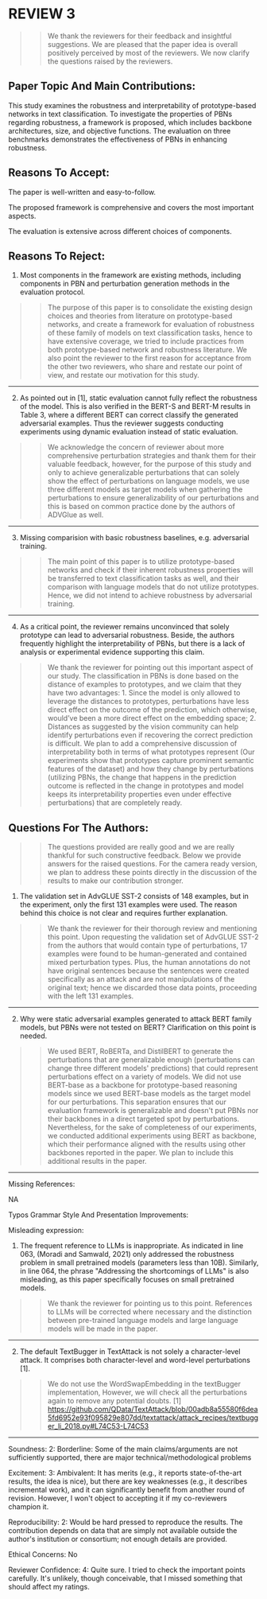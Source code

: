 # REVIEW 3

>>We thank the reviewers for their feedback and insightful suggestions. We are pleased that the paper idea is overall positively perceived by most of the reviewers. We now clarify the questions raised by the reviewers.

## Paper Topic And Main Contributions:
This study examines the robustness and interpretability of prototype-based networks in text classification. To investigate the properties of PBNs regarding robustness, a framework is proposed, which includes backbone architectures, size, and objective functions. The evaluation on three benchmarks demonstrates the effectiveness of PBNs in enhancing robustness.

## Reasons To Accept:
The paper is well-written and easy-to-follow.

The proposed framework is comprehensive and covers the most important aspects.

The evaluation is extensive across different choices of components.

## Reasons To Reject:

1. Most components in the framework are existing methods, including components in PBN and perturbation generation methods in the evaluation protocol.

>> The purpose of this paper is to consolidate the existing design choices and theories from literature on prototype-based networks, and create a framework for evaluation of robustness of these family of models on text classification tasks, hence to have extensive coverage, we tried to include practices from both prototype-based network and robustness literature. We also point the reviewer to the first reason for acceptance from the other two reviewers, who share and restate our point of view, and restate our motivation for this study.

---

2. As pointed out in [1], static evaluation cannot fully reflect the robustness of the model. This is also verified in the BERT-S and BERT-M results in Table 3, where a different BERT can correct classify the generated adversarial examples. Thus the reviewer suggests conducting experiments using dynamic evaluation instead of static evaluation.

>> We acknowledge the concern of reviewer about more comprehensive perturbation strategies and thank them for their valuable feedback, however, for the purpose of this study and only to achieve generalizable perturbations that can solely show the effect of perturbations on language models, we use three different models as target models when gathering the perturbations to ensure generalizability of our perturbations and this is based on common practice done by the authors of ADVGlue as well.

---

3. Missing comparision with basic robustness baselines, e.g. adversarial training.

>> The main point of this paper is to utilize prototype-based networks and check if their inherent robustness properties will be transferred to text classification tasks as well, and their comparison with language models that do not utilize prototypes. Hence, we did not intend to achieve robustness by adversarial training.

---

4. As a critical point, the reviewer remains unconvinced that solely prototype can lead to adversarial robustness. Beside, the authors frequently highlight the interpretability of PBNs, but there is a lack of analysis or experimental evidence supporting this claim. 

>>We thank the reviewer for pointing out this important aspect of our study. The classification in PBNs is done based on the distance of examples to prototypes, and we claim that they have two advantages: 1. Since the model is only allowed to leverage the distances to prototypes, perturbations have less direct effect on the outcome of the prediction, which otherwise, would’ve been a more direct effect on the embedding space; 2. Distances as suggested by the vision community can help identify perturbations even if recovering the correct prediction is difficult. We plan to add a comprehensive discussion of interpretability both in terms of what prototypes represent (Our experiments show that prototypes capture prominent semantic features of the dataset) and how they change by perturbations (utilizing PBNs, the change that happens in the prediction outcome is reflected in the change in prototypes and model keeps its interpretability properties even under effective perturbations) that are completely ready.




## Questions For The Authors:
>>The questions provided are really good and we are really thankful for such constructive feedback. Below we provide answers for the raised questions. For the camera ready version, we plan to address these points directly in the discussion of the results to make our contribution stronger.

1. The validation set in AdvGLUE SST-2 consists of 148 examples, but in the experiment, only the first 131 examples were used. The reason behind this choice is not clear and requires further explanation.

>>We thank the reviewer for their thorough review and mentioning this point. Upon requesting the validation set of AdvGLUE SST-2 from the authors that would contain type of perturbations, 17 examples were found to be human-generated and contained mixed perturbation types. Plus, the human annotations do not have original sentences because the sentences were created specifically as an attack and are not manipulations of the original text; hence we discarded those data points, proceeding with the left 131 examples. 

---

2. Why were static adversarial examples generated to attack BERT family models, but PBNs were not tested on BERT? Clarification on this point is needed.

>>We used BERT, RoBERTa, and DistilBERT to generate the perturbations that are generalizable enough (perturbations can change three different models' predictions) that could represent perturbations effect on a variety of models. We did not use BERT-base as a backbone for prototype-based reasoning models since we used BERT-base models as the target model for our perturbations. This separation ensures that our evaluation framework is generalizable and doesn't put PBNs nor their backbones in a direct targeted spot by perturbations. Nevertheless, for the sake of completeness of our experiments, we conducted additional experiments using BERT as backbone, which their performance aligned with the results using other backbones reported in the paper. We plan to include this additional results in the paper.

---

Missing References:

NA

Typos Grammar Style And Presentation Improvements:

Misleading expression:

1. The frequent reference to LLMs is inappropriate. As indicated in line 063, (Moradi and Samwald, 2021) only addressed the robustness problem in small pretrained models (parameters less than 10B). Similarly, in line 064, the phrase "Addressing the shortcomings of LLMs" is also misleading, as this paper specifically focuses on small pretrained models.

>>We thank the reviewer for pointing us to this point. References to LLMs will be corrected where necessary and the distinction between pre-trained language models and large language models will be made in the paper.

---

2. The default TextBugger in TextAttack is not solely a character-level attack. It comprises both character-level and word-level perturbations [1].

>>We do not use the WordSwapEmbedding in the textBugger implementation, However, we will check all the perturbations again to remove any potential doubts.
[1] https://github.com/QData/TextAttack/blob/00adb8a55580f6dea5fd6952e93f095829e807dd/textattack/attack_recipes/textbugger_li_2018.py#L74C53-L74C53

--- 

Soundness: 2: Borderline: Some of the main claims/arguments are not sufficiently supported, there are major technical/methodological problems

Excitement: 3: Ambivalent: It has merits (e.g., it reports state-of-the-art results, the idea is nice), but there are key weaknesses (e.g., it describes incremental work), and it can significantly benefit from another round of revision. However, I won't object to accepting it if my co-reviewers champion it.

Reproducibility: 2: Would be hard pressed to reproduce the results. The contribution depends on data that are simply not available outside the author's institution or consortium; not enough details are provided.

Ethical Concerns: No

Reviewer Confidence: 4: Quite sure. I tried to check the important points carefully. It's unlikely, though conceivable, that I missed something that should affect my ratings.

